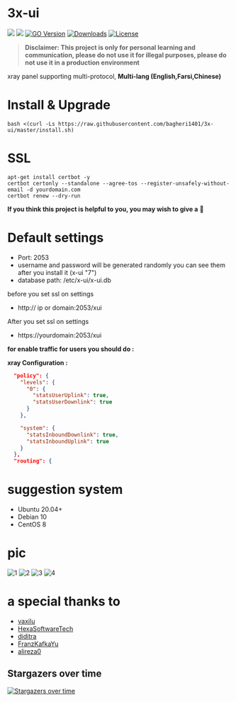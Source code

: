 # 3x-ui
![](https://img.shields.io/github/v/release/bagheri1401/3x-ui.svg)
![](https://img.shields.io/github/actions/workflow/status/bagheri1401/3x-ui/release.yml.svg)
[![GO Version](https://img.shields.io/github/go-mod/go-version/bagheri1401/3x-ui.svg)](https://img.shields.io/github/go-mod/go-version/bagheri1401/3x-ui)
[![Downloads](https://img.shields.io/github/downloads/bagheri1401/3x-ui/total.svg)](https://img.shields.io/github/downloads/bagheri1401/3x-ui/total)
[![License](https://img.shields.io/badge/license-GPL%20V3-blue.svg?longCache=true)](https://www.gnu.org/licenses/gpl-3.0.en.html)

> **Disclaimer: This project is only for personal learning and communication, please do not use it for illegal purposes, please do not use it in a production environment**

xray panel supporting multi-protocol, **Multi-lang (English,Farsi,Chinese)**

# Install & Upgrade

```
bash <(curl -Ls https://raw.githubusercontent.com/bagheri1401/3x-ui/master/install.sh)
```

# SSL
```
apt-get install certbot -y
certbot certonly --standalone --agree-tos --register-unsafely-without-email -d yourdomain.com
certbot renew --dry-run
```

**If you think this project is helpful to you, you may wish to give a** :star2: 

# Default settings

- Port: 2053
- username and password will be generated randomly you can see them after you install it (x-ui "7")
- database path: /etc/x-ui/x-ui.db

before you set ssl on settings
- http:// ip or domain:2053/xui

After you set ssl on settings 
- https://yourdomain:2053/xui

**for enable traffic for users you should do :**

**xray Configuration :**
```json
  "policy": {
    "levels": {
      "0": {
        "statsUserUplink": true,
        "statsUserDownlink": true
      }
    },

    "system": {
      "statsInboundDownlink": true,
      "statsInboundUplink": true
    }
  },
  "routing": {
```

# suggestion system
- Ubuntu 20.04+
- Debian 10
- CentOS 8

# pic

![1](https://raw.githubusercontent.com/bagheri1401/3x-ui/main/media/1.png)
![2](https://raw.githubusercontent.com/bagheri1401/3x-ui/main/media/2.png)
![3](https://raw.githubusercontent.com/bagheri1401/3x-ui/main/media/3.png)
![4](https://raw.githubusercontent.com/bagheri1401/3x-ui/main/media/4.png)

# a special thanks to
- [vaxilu](https://github.com/vaxilu/)
- [HexaSoftwareTech](https://github.com/HexaSoftwareTech/)
- [diditra](https://github.com/diditra/)
- [FranzKafkaYu](https://github.com/FranzKafkaYu)
- [alireza0](https://github.com/alireza0/)


## Stargazers over time

[![Stargazers over time](https://starchart.cc/bagheri1401/3x-ui.svg)](https://starchart.cc/bagheri1401/3x-ui)
